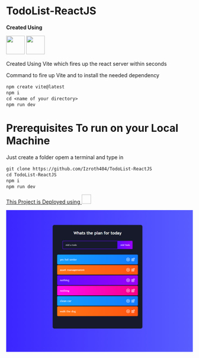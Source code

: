 ﻿# TodoList-ReactJS 

**Created Using**

<img src="https://vitejs.dev/logo.svg" height=50px width=50px>  <img src="https://upload.wikimedia.org/wikipedia/commons/thumb/a/a7/React-icon.svg/1200px-React-icon.svg.png" height=50px width=50px>

 
Created Using Vite which fires up the react server within seconds

Command to fire up Vite and to install the needed dependency</br>

```
npm create vite@latest
npm i
cd <name of your directory>
npm run dev
``` 

# Prerequisites To run on your Local Machine
Just create a folder opem a terminal and type in 

```
git clone https://github.com/Izroth404/TodoList-ReactJS
cd TodoList-ReactJS
npm i
npm run dev
```

[This Project is Deployed using <img sr="https://www.google.com/url?sa=i&url=https%3A%2F%2Fwww.unixtutorial.org%2Fstaging-environment-with-netlify%2F&psig=AOvVaw2ipWZ78jb1fNEsKhLvMh8i&ust=1652377692486000&source=images&cd=vfe&ved=0CAwQjRxqFwoTCLiZguCA2PcCFQAAAAAdAAAAABAy" height=25px width=25px>](https://izroth-todolist.netlify.app/)
 </br>
 
<img src="https://github.com/Izroth404/TodoList-ReactJS/blob/main/src/screenshoot.png" alt="Final Output"/>
